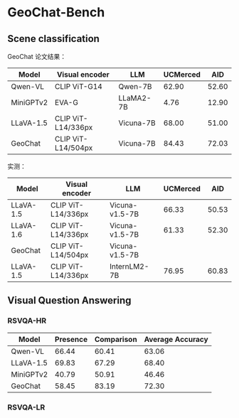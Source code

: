 # GeoChat-Bench


## Scene classification

GeoChat 论文结果：

| Model     | Visual encoder     | LLM       | UCMerced | AID   |
| --------- | ------------------ | --------- | -------- | ----- |
| Qwen-VL   | CLIP ViT-G14       | Qwen-7B   | 62.90    | 52.60 |
| MiniGPTv2 | EVA-G              | LLaMA2-7B | 4.76     | 12.90 |
| LLaVA-1.5 | CLIP ViT-L14/336px | Vicuna-7B | 68.00    | 51.00 |
| GeoChat   | CLIP ViT-L14/504px | Vicuna-7B | 84.43    | 72.03 |

实测：

| Model     | Visual encoder     | LLM            | UCMerced | AID   |
| --------- | ------------------ | -------------- | -------- | ----- |
| LLaVA-1.5 | CLIP ViT-L14/336px | Vicuna-v1.5-7B | 66.33    | 50.53 |
| LLaVA-1.6 | CLIP ViT-L14/336px | Vicuna-v1.5-7B | 61.33    | 52.30 |
| GeoChat   | CLIP ViT-L14/504px | Vicuna-v1.5-7B |          |       |
| LLaVA-1.5 | CLIP ViT-L14/336px | InternLM2-7B   | 76.95    | 60.83 |


## Visual Question Answering

### RSVQA-HR

| Model     | Presence | Comparison | Average Accuracy |
| --------- | -------- | ---------- | ---------------- |
| Qwen-VL   | 66.44    | 60.41      | 63.06            |
| LLaVA-1.5 | 69.83    | 67.29      | 68.40            |
| MiniGPTv2 | 40.79    | 50.91      | 46.46            |
| GeoChat   | 58.45    | 83.19      | 72.30            |

### RSVQA-LR


